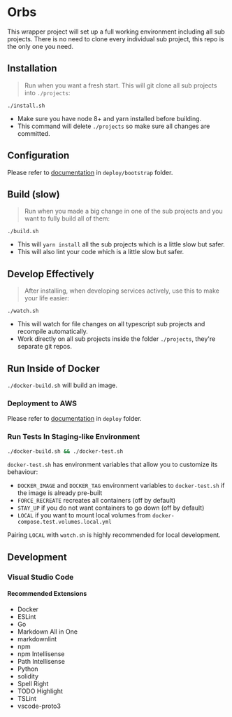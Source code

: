 # Orbs

This wrapper project will set up a full working environment including all sub projects. There is no need to clone every individual sub project, this repo is the only one you need.

## Installation

> Run when you want a fresh start. This will git clone all sub projects into `./projects`:

`./install.sh`

* Make sure you have node 8+ and yarn installed before building.
* This command will delete `./projects` so make sure all changes are committed.

## Configuration

Please refer to [documentation](deploy/bootstrap/README.md) in `deploy/bootstrap` folder.

## Build (slow)

> Run when you made a big change in one of the sub projects and you want to fully build all of them:

`./build.sh`

* This will `yarn install` all the sub projects which is a little slow but safer.
* This will also lint your code which is a little slow but safer.

## Develop Effectively

> After installing, when developing services actively, use this to make your life easier:

`./watch.sh`

* This will watch for file changes on all typescript sub projects and recompile automatically.
* Work directly on all sub projects inside the folder `./projects`, they're separate git repos.

## Run Inside of Docker

`./docker-build.sh` will build an image.

### Deployment to AWS

Please refer to [documentation](deploy/README.md) in `deploy` folder.

### Run Tests In Staging-like Environment

```bash
./docker-build.sh && ./docker-test.sh
```

`docker-test.sh` has environment variables that allow you to customize its behaviour:
* `DOCKER_IMAGE` and `DOCKER_TAG` environment variables to `docker-test.sh` if the image is already pre-built
* `FORCE_RECREATE` recreates all containers (off by default)
* `STAY_UP` if you do not want containers to go down (off by default)
* `LOCAL` if you want to mount local volumes from `docker-compose.test.volumes.local.yml`

Pairing `LOCAL` with `watch.sh` is highly recommended for local development.


## Development

### Visual Studio Code

#### Recommended Extensions

* Docker
* ESLint
* Go
* Markdown All in One
* markdownlint
* npm
* npm Intellisense
* Path Intellisense
* Python
* solidity
* Spell Right
* TODO Highlight
* TSLint
* vscode-proto3
